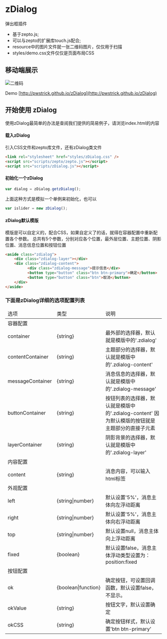# zDialog
弹出框插件

- 基于zepto.js;
- 可以与zepto的扩展库touch.js配合;
- resource中的图片文件就一张二维码图片，仅仅用于扫描
- styles/demo.css文件仅仅是页面布局CSS

## 移动端展示
![二维码](http://pwstrick.github.io/zDialog/resource/qrcode1.png) 

Demo [http://pwstrick.github.io/zDialog](http://pwstrick.github.io/zDialog)

## 开始使用 zDialog

使用zDialog最简单的办法是查阅我们提供的简易例子，请浏览index.html的内容

#### 载入zDialog

引入CSS文件和zepto库文件，还有zDialog类文件
``` html
<link rel="stylesheet" href="styles/zDialog.css" />
<script src="scripts/zepto/zepto.js"></script>
<script src="scripts/zDialog.js"></script>
```

#### 初始化一个zDialog

``` javascript
var dialog = zDialog.getzDialog();
```

上面这种方式是模拟一个单例来初始化，也可以

``` javascript
var islider = new zDialog();
```

#### zDialog默认模版
模版是可以自定义的，配合CSS，如果自定义了的话，就得在容器配置中重新配置各个参数。
总共有5个参数，分别对应各个位置，最外层位置、主题位置、阴影位置、消息信息位置和按钮位置
``` html
<aside class="zdialog">
	<div class="zdialog-layer"></div>
	<div class="zdialog-content">
		  <div class="zdialog-message">提示信息</div>
		  <button type="button" class="btn btn-primary">确定</button>
		  <button type="button" class="btn">取消</button>
	</div>
</aside>
```

### 下面是zDialog详细的选项配置列表
<table>
<thead>
    <tr>
        <td>选项</td>
        <td>类型</td>
        <td>说明</td>
    </tr>
</thead>
<tbody>
    <tr>
        <td colspan="3">容器配置</td>
    </tr>
    <tr>
        <td>container</td>
        <td>{string}</td>
        <td>最外部的选择器，默认就是模版中的'.zdialog'</td>
    </tr>
    <tr>
        <td>contentContainer</td>
        <td>{string}</td>
        <td>主题部分的选择器，默认就是模版中的'.zdialog-content'</td>
    </tr>
    <tr>
        <td>messageContainer</td>
        <td>{string}</td>
        <td>消息信息的选择器，默认就是模版中的'.zdialog-message'</td>
    </tr>
    <tr>
        <td>buttonContainer</td>
        <td>{string}</td>
        <td>按钮列表的选择器，默认就是模版中的'.zdialog-content'
        因为默认模版的按钮就是主题部分的直接子元素</td>
    </tr>
    <tr>
        <td>layerContainer</td>
        <td>{string}</td>
        <td>阴影背景的选择器，默认就是模版中的'.zdialog-layer'</td>
    </tr>
    <tr>
        <td colspan="3">内容配置</td>
    </tr>
    <tr>
        <td>content</td>
        <td>{string}</td>
        <td>消息内容，可以输入html标签</td>
    </tr>
    <tr>
        <td colspan="3">外观配置</td>
    </tr>
    <tr>
        <td>left</td>
        <td>{string|number}</td>
        <td>默认设置'5%'，消息主体向左浮动距离</td>
    </tr>
    <tr>
        <td>right</td>
        <td>{string|number}</td>
        <td>默认设置'5%'，消息主体向右浮动距离</td>
    </tr>
    <tr>
        <td>top</td>
        <td>{string|number}</td>
        <td>默认设置null，消息主体向上浮动距离</td>
    </tr>
    <tr>
        <td>fixed</td>
        <td>{boolean}</td>
        <td>默认设置false，消息主体浮动类型设置为：position:fixed</td>
    </tr>
    <tr>
        <td colspan="3">按钮配置</td>
    </tr>
    <tr>
        <td>ok</td>
        <td>{boolean|function}</td>
        <td>确定按钮，可设置回调函数，默认设置false，不显示。</td>
    </tr>
    <tr>
        <td>okValue</td>
        <td>{string}</td>
        <td>按钮文字，默认设置确定</td>
    </tr>
    <tr>
        <td>okCSS</td>
        <td>{string}</td>
        <td>确定按钮样式，默认设置'btn btn-primary'</td>
    </tr>
</tbody>
</table>

